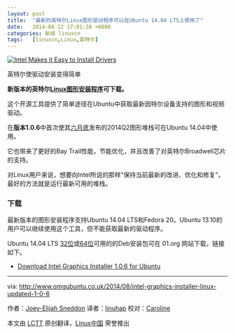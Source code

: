 ```yaml
---
layout: post
title:	"最新的英特尔Linux图形驱动程序可以在Ubuntu 14.04 LTS上使用了"
date:	2014-08-12 17:01:38 +0800 
categories:	新闻 linuxcn 
tags:	[linuxcn,Linux,英特尔]
---
```



[![Intel Makes it Easy to Install Drivers](https://camo.githubusercontent.com/404baa28d78beb0ad3ca244824764873cfe7de0c/687474703a2f2f7777772e6f6d677562756e74752e636f2e756b2f77702d636f6e74656e742f75706c6f6164732f323031342f30312f696e74656c2d6472697665722d7570646174652d7574696c6974792d756e6974792e6a7067)](https://camo.githubusercontent.com/404baa28d78beb0ad3ca244824764873cfe7de0c/687474703a2f2f7777772e6f6d677562756e74752e636f2e756b2f77702d636f6e74656e742f75706c6f6164732f323031342f30312f696e74656c2d6472697665722d7570646174652d7574696c6974792d756e6974792e6a7067)


英特尔使驱动安装变得简单


**新版本的英特尔[Linux图形安装程序](https://01.org/linuxgraphics/)可下载。**


这个开源工具提供了简单途径在Ubuntu中获取最新因特尔设备支持的图形和视频驱动。


在**版本1.0.6**中首次使其[六月底](http://www.omgubuntu.co.uk/2014/07/intel-graphics-stack-2014-q2-update)发布的2014Q2图形堆栈可在Ubuntu 14.04中使用。


它也带来了更好的Bay Trail性能，节能优化，并且改善了对英特尔Broadwell芯片的支持。


对Linux用户来说，想要向Intel所说的那样“保持当前最新的改进、优化和修复”，最好的方法就是运行最新可用的堆栈。


### 下载


最新版本的图形安装程序支持Ubuntu 14.04 LTS和Fedora 20。Ubuntu 13.10的用户可以继续使用这个工具，但不能获取最新的驱动程序。


Ubuntu 14.04 LTS [32位](https://download.01.org/gfx/ubuntu/14.04/main/pool/main/i/intel-linux-graphics-installer/intel-linux-graphics-installer_1.0.6-0intel1_i386.deb)或[64位](https://download.01.org/gfx/ubuntu/14.04/main/pool/main/i/intel-linux-graphics-installer/intel-linux-graphics-installer_1.0.6-0intel1_amd64.deb)可用的的Deb安装包可在 01.org 网站下载，链接如下。


* [Download Intel Graphics Installer 1.0.6 for Ubuntu](https://01.org/linuxgraphics/downloads/2014/intelr-graphics-installer-1.0.6-linux)




---


via: <http://www.omgubuntu.co.uk/2014/08/intel-graphics-installer-linux-updated-1-0-6>


作者：[Joey-Elijah Sneddon](https://plus.google.com/117485690627814051450/?rel=author) 译者：[linuhap](https://github.com/linuhap) 校对：[Caroline](https://github.com/carolinewuyan)


本文由 [LCTT](https://github.com/LCTT/TranslateProject) 原创翻译，[Linux中国](http://linux.cn/) 荣誉推出

